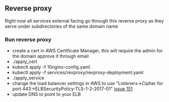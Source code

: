 ## Reverse proxy
Right now all services external facing go through this reverse proxy as they serve under subdirectories of the same domain name

### Run reverse proxy
- create a cert in AWS Certificate Manager, this will require the admin for the domain approve it through email
- ./apply_cert
- kubectl apply -f 10nginx-config.yaml
- kubectl apply -f services/revproxy/revproxy-deployment.yaml
- ./apply_service
- change the load balancer settings in AWS to use "Listeners->Cipher for port 443->ELBSecurityPolicy-TLS-1-2-2017-01" [issue 151](https://github.com/kubernetes/kubernetes/issues/43744)
- update DNS to point to your ELB
